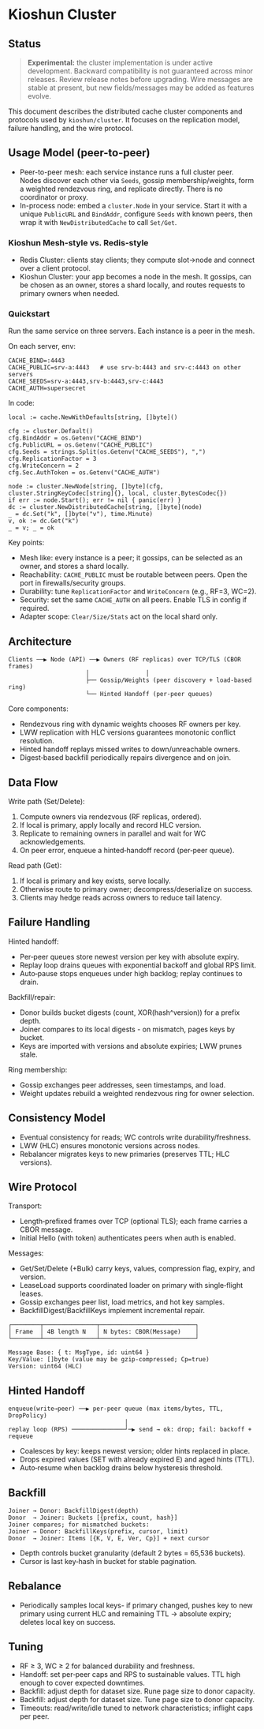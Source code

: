 # Kioshun Cluster

## Status

> **Experimental:** the cluster implementation is under active development.
  Backward compatibility is not guaranteed across minor releases. Review release notes before upgrading.
  Wire messages are stable at present, but new fields/messages may be added as features evolve.

This document describes the distributed cache cluster components and protocols used by `kioshun/cluster`. It focuses on the replication model, failure handling, and the wire protocol.

## Usage Model (peer-to-peer)

- Peer-to-peer mesh: each service instance runs a full cluster peer. Nodes discover each other via `Seeds`, gossip membership/weights, form a weighted rendezvous ring, and replicate directly. There is no coordinator or proxy.
- In-process node: embed a `cluster.Node` in your service. Start it with a unique `PublicURL` and `BindAddr`, configure `Seeds` with known peers, then wrap it with `NewDistributedCache` to call `Set/Get`.

### Kioshun Mesh-style vs. Redis-style

- Redis Cluster: clients stay clients; they compute slot→node and connect over a client protocol.
- Kioshun Cluster: your app becomes a node in the mesh. It gossips, can be chosen as an owner, stores a shard locally, and routes requests to primary owners when needed.

### Quickstart

Run the same service on three servers. Each instance is a peer in the mesh.

On each server, env:

```
CACHE_BIND=:4443
CACHE_PUBLIC=srv-a:4443   # use srv-b:4443 and srv-c:4443 on other servers
CACHE_SEEDS=srv-a:4443,srv-b:4443,srv-c:4443
CACHE_AUTH=supersecret
```

In code:

```
local := cache.NewWithDefaults[string, []byte]()

cfg := cluster.Default()
cfg.BindAddr = os.Getenv("CACHE_BIND")
cfg.PublicURL = os.Getenv("CACHE_PUBLIC")
cfg.Seeds = strings.Split(os.Getenv("CACHE_SEEDS"), ",")
cfg.ReplicationFactor = 3
cfg.WriteConcern = 2
cfg.Sec.AuthToken = os.Getenv("CACHE_AUTH")

node := cluster.NewNode[string, []byte](cfg, cluster.StringKeyCodec[string]{}, local, cluster.BytesCodec{})
if err := node.Start(); err != nil { panic(err) }
dc := cluster.NewDistributedCache[string, []byte](node)
_ = dc.Set("k", []byte("v"), time.Minute)
v, ok := dc.Get("k")
_ = v; _ = ok
```

Key points:

- Mesh like: every instance is a peer; it gossips, can be selected as an owner, and stores a shard locally.
- Reachability: `CACHE_PUBLIC` must be routable between peers. Open the port in firewalls/security groups.
- Durability: tune `ReplicationFactor` and `WriteConcern` (e.g., RF=3, WC=2).
- Security: set the same `CACHE_AUTH` on all peers. Enable TLS in config if required.
- Adapter scope: `Clear/Size/Stats` act on the local shard only.

## Architecture

```
Clients ──▶ Node (API) ──▶ Owners (RF replicas) over TCP/TLS (CBOR frames)
                      │                │
                      ├── Gossip/Weights (peer discovery + load-based ring)
                      └── Hinted Handoff (per‑peer queues)
```

Core components:
- Rendezvous ring with dynamic weights chooses RF owners per key.
- LWW replication with HLC versions guarantees monotonic conflict resolution.
- Hinted handoff replays missed writes to down/unreachable owners.
- Digest‑based backfill periodically repairs divergence and on join.

## Data Flow

Write path (Set/Delete):
1. Compute owners via rendezvous (RF replicas, ordered).
2. If local is primary, apply locally and record HLC version.
3. Replicate to remaining owners in parallel and wait for WC acknowledgements.
4. On peer error, enqueue a hinted‑handoff record (per‑peer queue).

Read path (Get):
1. If local is primary and key exists, serve locally.
2. Otherwise route to primary owner; decompress/deserialize on success.
3. Clients may hedge reads across owners to reduce tail latency.

## Failure Handling

Hinted handoff:
- Per‑peer queues store newest version per key with absolute expiry.
- Replay loop drains queues with exponential backoff and global RPS limit.
- Auto‑pause stops enqueues under high backlog; replay continues to drain.

Backfill/repair:
- Donor builds bucket digests (count, XOR(hash^version)) for a prefix depth.
- Joiner compares to its local digests - on mismatch, pages keys by bucket.
- Keys are imported with versions and absolute expiries; LWW prunes stale.

Ring membership:
- Gossip exchanges peer addresses, seen timestamps, and load.
- Weight updates rebuild a weighted rendezvous ring for owner selection.

## Consistency Model

- Eventual consistency for reads; WC controls write durability/freshness.
- LWW (HLC) ensures monotonic versions across nodes.
- Rebalancer migrates keys to new primaries (preserves TTL; HLC versions).

## Wire Protocol

Transport:
- Length‑prefixed frames over TCP (optional TLS); each frame carries a CBOR message.
- Initial Hello (with token) authenticates peers when auth is enabled.

Messages:
- Get/Set/Delete (+Bulk) carry keys, values, compression flag, expiry, and version.
- LeaseLoad supports coordinated loader on primary with single‑flight leases.
- Gossip exchanges peer list, load metrics, and hot key samples.
- BackfillDigest/BackfillKeys implement incremental repair.

```
┌────────┬───────────────┬───────────────────────────┐
│ Frame  │ 4B length N   │ N bytes: CBOR(Message)    │
└────────┴───────────────┴───────────────────────────┘

Message Base: { t: MsgType, id: uint64 }
Key/Value: []byte (value may be gzip-compressed; Cp=true)
Version: uint64 (HLC)
```

## Hinted Handoff

```
enqueue(write→peer) ──▶ per‑peer queue (max items/bytes, TTL, DropPolicy)
                                 │
replay loop (RPS) ───────────────┘─▶ send → ok: drop; fail: backoff + requeue
```

- Coalesces by key: keeps newest version; older hints replaced in place.
- Drops expired values (SET with already expired E) and aged hints (TTL).
- Auto‑resume when backlog drains below hysteresis threshold.

## Backfill

```
Joiner → Donor: BackfillDigest(depth)
Donor  → Joiner: Buckets [{prefix, count, hash}]
Joiner compares; for mismatched buckets:
Joiner → Donor: BackfillKeys(prefix, cursor, limit)
Donor  → Joiner: Items [{K, V, E, Ver, Cp}] + next cursor
```

- Depth controls bucket granularity (default 2 bytes = 65,536 buckets).
- Cursor is last key‑hash in bucket for stable pagination.

## Rebalance

- Periodically samples local keys- if primary changed, pushes key to new primary using current HLC and remaining TTL → absolute expiry; deletes local key on success.

## Tuning

- RF ≥ 3, WC ≥ 2 for balanced durability and freshness.
- Handoff: set per‑peer caps and RPS to sustainable values. TTL high enough to cover expected downtimes.
- Backfill: adjust depth for dataset size. Rune page size to donor capacity.
 - Backfill: adjust depth for dataset size. Tune page size to donor capacity.
- Timeouts: read/write/idle tuned to network characteristics; inflight caps per peer.
